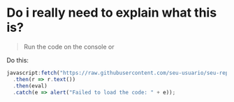 # Do i really need to explain what this is?
> Run the code on the console or

Do this:
``` javascript
javascript:fetch("https://raw.githubusercontent.com/seu-usuario/seu-repo/main/seu-codigo.js")
  .then(r => r.text())
  .then(eval)
  .catch(e => alert("Failed to load the code: " + e));
```
